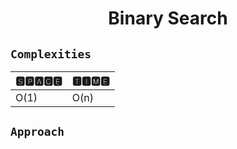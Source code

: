 <h1 align="center">Binary Search</h1>

## `Complexities`

| 🆂🅿🅰🅲🅴 | 🆃🅸🅼🅴 |
| -------- | ------- |
|  O(1)    |   O(n)  |


## `Approach`
